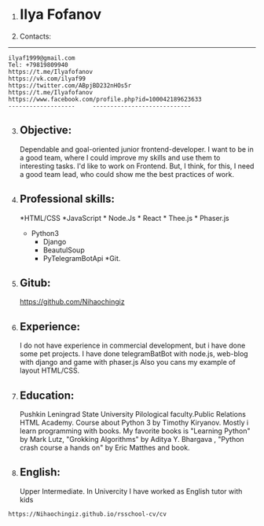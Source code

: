 1.   Ilya Fofanov
     ============
2.  Contacts:
  -------------------     ----------------------------
    ilyaf1999@gmail.com
    Tel: +79819809940
    https://t.me/Ilyafofanov
    https://vk.com/ilyaf99
    https://twitter.com/ABpjBD232nHOs5r
    https://t.me/Ilyafofanov
    https://www.facebook.com/profile.php?id=100042189623633
    -------------------     ----------------------------
3.  Objective:
    ----------
    Dependable and goal-oriented junior frontend-developer. I want to be in a good team, where I could improve my skills and use them to interesting tasks. I'd like to work on       Frontend. But, I think, for this, I need a good team lead, who could show me the best practices of work.
4.  Professional skills:
    ----------
    *HTML/CSS
    *JavaScript
    	* Node.Js
    	* React
    	* Thee.js
    	* Phaser.js
	* Python3
	    * Django
	    * BeautulSoup
	    * PyTelegramBotApi
	*Git.  
5.  Gitub:
    ----------
    https://github.com/Nihaochingiz

6.  Experience:
    ----------
    I do not have experience in commercial development, but i have done some pet projects. I have done telegramBatBot with node.js, web-blog with django and game with phaser.js     Also you cans my example of layout HTML/CSS. 
 7. Education:
    ----------
    Pushkin Leningrad State University
    Pilological faculty.Public Relations
    HTML Academy. Course about Python 3 by Timothy Kiryanov. Mostly i learn programming with books. My favorite books is "Learning Python" by Mark Lutz, "Grokking Algorithms" by     Aditya Y. Bhargava , "Python crash course a hands on" by Eric Matthes and book.
  8. English:
     ----------
     Upper Intermediate. 
     In Univercity I have worked as English tutor with kids
  
  
  	https://Nihaochingiz.github.io/rsschool-cv/cv

 

